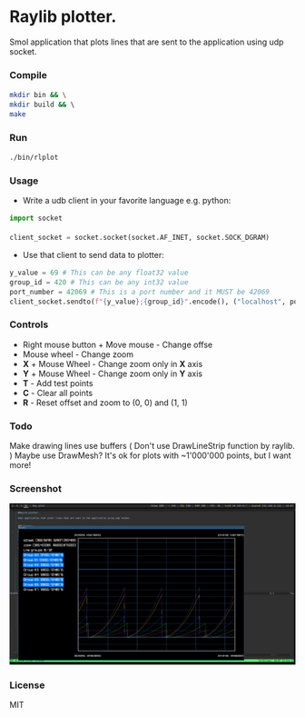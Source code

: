# Raylib plotter.

Smol application that plots lines that are sent to the application using udp socket.

### Compile

```bash
mkdir bin && \
mkdir build && \ 
make
```

### Run

```bash
./bin/rlplot
```

### Usage

* Write a udb client in your favorite language e.g. python:
```python
import socket

client_socket = socket.socket(socket.AF_INET, socket.SOCK_DGRAM)
```
* Use that client to send data to plotter:
```python
y_value = 69 # This can be any float32 value
group_id = 420 # This can be any int32 value
port_number = 42069 # This is a port number and it MUST be 42069
client_socket.sendto(f"{y_value};{group_id}".encode(), ("localhost", port_number))
```



### Controls

* Right mouse button + Move mouse - Change offse
* Mouse wheel - Change zoom
* **X** + Mouse Wheel - Change zoom only in **X** axis
* **Y** + Mouse Wheel - Change zoom only in **Y** axis
* **T** - Add test points
* **C** - Clear all points
* **R** - Reset offset and zoom to (0, 0) and (1, 1)

### Todo
Make drawing lines use buffers ( Don't use DrawLineStrip function by raylib. ) Maybe use DrawMesh? It's ok for plots with ~1'000'000 points, but I want more!

### Screenshot

![screenshot](media/rlplot.png)

### License

MIT
